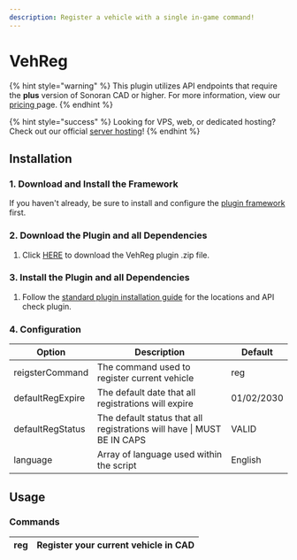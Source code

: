 ```yaml
---
description: Register a vehicle with a single in-game command!
---
```


# VehReg

{% hint style="warning" %}
This plugin utilizes API endpoints that require the **plus** version of Sonoran CAD or higher. For more information, view our [pricing ](../../../pricing/faq/)page.
{% endhint %}

{% hint style="success" %}
Looking for VPS, web, or dedicated hosting? Check out our official [server hosting](../../../other-products/server-hosting.md)!
{% endhint %}

## Installation

### 1. Download and Install the Framework

If you haven't already, be sure to install and configure the [plugin framework](../framework-installation.md) first.

### 2. Download the Plugin and all Dependencies

1. Click [HERE](https://github.com/Sonoran-Software/vehreg/releases/tag/latest) to download the VehReg plugin .zip file.

### 3. Install the Plugin and all Dependencies

1. Follow the [standard plugin installation guide](../plugin-installation/) for the locations and API check plugin.

### 4. Configuration&#x20;

<table><thead><tr><th>Option</th><th width="276">Description</th><th>Default</th></tr></thead><tbody><tr><td>reigsterCommand</td><td>The command used to register current vehicle</td><td>reg</td></tr><tr><td>defaultRegExpire</td><td>The default date that all registrations will expire</td><td>01/02/2030</td></tr><tr><td>defaultRegStatus</td><td>The default status that all registrations will have | MUST BE IN CAPS</td><td>VALID</td></tr><tr><td>language</td><td>Array of language used within the script</td><td>English</td></tr></tbody></table>

## Usage

### Commands

| reg | Register your current vehicle in CAD |
| --- | ------------------------------------ |

